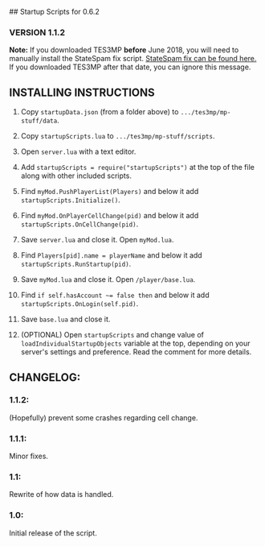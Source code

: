 ﻿﻿## Startup Scripts for 0.6.2
### VERSION 1.1.2

**Note:** If you downloaded TES3MP **before** June 2018, you will need to manually install the StateSpam fix script. [StateSpam fix can be found here.](https://github.com/Skvysh/TES3MP-Scripts/tree/master/StateSpam)
If you downloaded TES3MP after that date, you can ignore this message.

## INSTALLING INSTRUCTIONS

1) Copy `startupData.json` (from a folder above) to `.../tes3mp/mp-stuff/data`.

2) Copy `startupScripts.lua` to `.../tes3mp/mp-stuff/scripts`.

3) Open `server.lua` with a text editor.

4) Add `startupScripts = require("startupScripts")` at the top of the file along with other included scripts.

5) Find `myMod.PushPlayerList(Players)` and below it add `startupScripts.Initialize()`.

6) Find `myMod.OnPlayerCellChange(pid)` and below it add `startupScripts.OnCellChange(pid)`.

7) Save `server.lua` and close it. Open `myMod.lua`.

8) Find `Players[pid].name = playerName` and below it add `startupScripts.RunStartup(pid)`.

9) Save `myMod.lua` and close it. Open `/player/base.lua`.

10) Find `if self.hasAccount ~= false then` and below it add `startupScripts.OnLogin(self.pid)`.

11) Save `base.lua` and close it.

12) (OPTIONAL) Open `startupScripts` and change value of `loadIndividualStartupObjects` variable at the top, depending on your server's settings and preference. Read the comment for more details.

## CHANGELOG:
### 1.1.2:
(Hopefully) prevent some crashes regarding cell change.

### 1.1.1:
Minor fixes.

### 1.1:
Rewrite of how data is handled.

### 1.0:
Initial release of the script.